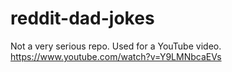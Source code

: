 # reddit-dad-jokes

Not a very serious repo. Used for a YouTube video.
https://www.youtube.com/watch?v=Y9LMNbcaEVs
